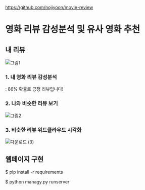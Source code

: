 https://github.com/nojiyoon/movie-review


# 영화 리뷰 감성분석 및 유사 영화 추천

## 내 리뷰
![그림1](https://user-images.githubusercontent.com/79895363/161502941-aed0b3b1-610d-4a3e-ac30-a4c9ef45a592.png)

  
   
     
### 1. __내 영화 리뷰 감성분석__
: 86% 확률로 긍정 리뷰입니다!
  
  
  
  
### 2. __나와 비슷한 리뷰 보기__

![그림2](https://user-images.githubusercontent.com/79895363/161502982-196dfbbf-defe-4fd8-b51d-a6914a0db3fd.png)



### 3. __비슷한 리뷰 워드클라우드 시각화__


![다운로드 (3)](https://user-images.githubusercontent.com/79895363/161515981-f0a98d29-f218-48d7-8d14-3824579b71c7.png)




## 웹페이지 구현

$ pip install -r requirements

$ python managy.py runserver
